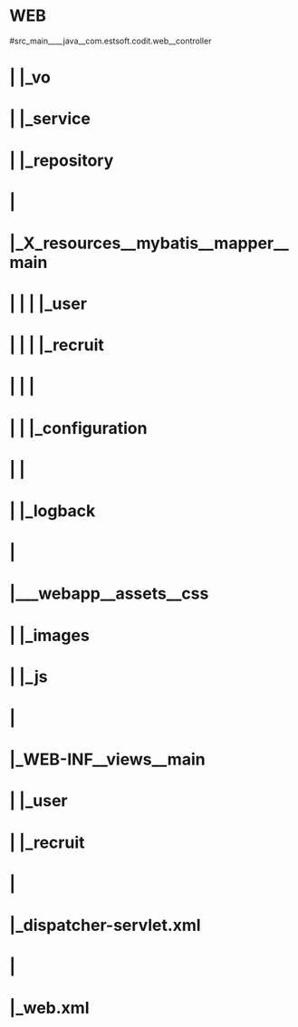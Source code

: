 # WEB

#src_main____java__com.estsoft.codit.web__controller
#        |                              |_vo
#        |                              |_service
#        |                              |_repository
#        |
#        |_X_resources__mybatis__mapper__main
#        |            |        |       |_user
#        |            |        |       |_recruit
#        |            |        |
#        |            |        |_configuration
#        |            |
#        |            |_logback
#        |
#        |___webapp__assets__css
#                  |       |_images
#                  |       |_js
#                  |
#                  |_WEB-INF__views__main
#                           |      |_user
#                           |      |_recruit
#                           |
#                           |_dispatcher-servlet.xml
#                           |
#                           |_web.xml
#